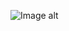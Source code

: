 ![Image alt](https://github.com/IlyaPinchuk/Maket_2/blob/main/SHablon-psd-sayta-kompanii-Prechu.jpg)
